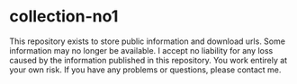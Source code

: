 # collection-no1
This repository exists to store public information and download urls. Some information may no longer be available. I accept no liability for any loss caused by the information published in this repository. You work entirely at your own risk. If you have any problems or questions, please contact me.
